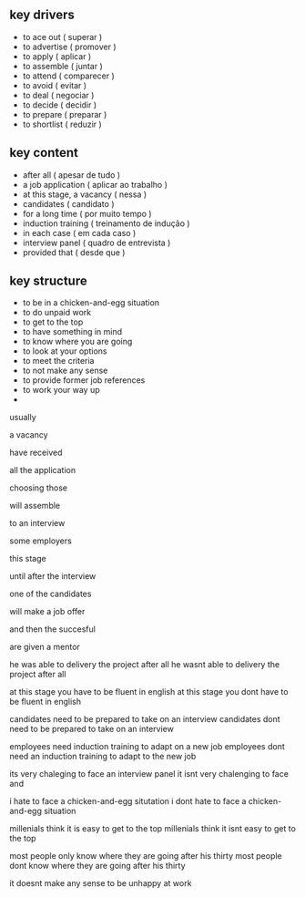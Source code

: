 ## key drivers 

- to ace out ( superar )
- to advertise ( promover )
- to apply ( aplicar )
- to assemble ( juntar )
- to attend ( comparecer )
- to avoid ( evitar )
- to deal ( negociar )
- to decide ( decidir )
- to prepare ( preparar )
- to shortlist ( reduzir )

## key content

- after all ( apesar de tudo )
- a job application ( aplicar ao trabalho )
- at this stage, a vacancy ( nessa  )
- candidates ( candidato )
- for a long time ( por muito tempo )
- induction training ( treinamento de indução )
- in each case ( em cada caso )
- interview panel ( quadro de entrevista )
- provided that ( desde que )

## key structure

- to be in a chicken-and-egg situation
- to do unpaid work
- to get to the top
- to have something in mind
- to know where you are going
- to look at your options
- to meet the criteria
- to not make any sense
- to provide former job references
- to work your way up
- 


usually 

a vacancy

have received

all the application

choosing those

will assemble

to an interview

some employers

this stage

until after the interview

one of the candidates

 will make a job offer

and then the succesful

are given a mentor



he was able to delivery the project after all
	he wasnt able to delivery the project after all

at this stage you have to be fluent in english
	at this stage you dont have to be fluent in english

candidates need to be prepared to take on an interview
	candidates dont need to be prepared to take on an interview

employees need induction training to adapt on a new job
	employees dont need an induction training to adapt to the new job

its very chaleging to face an interview panel
	it isnt very chalenging to face and

i hate to face a chicken-and-egg situtation
	i dont hate to face a chicken-and-egg situation

millenials think it is easy to get to the top
		millenials think it isnt easy to get to the top

most people only know where they are going after his thirty
		most people dont know where they are going after his thirty

it doesnt make any sense to be unhappy at work
		


